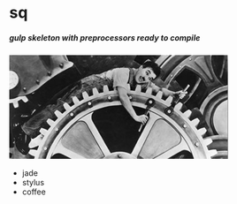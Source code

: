 # sq

##### *gulp* skeleton with preprocessors ready to compile

![Modern Times](https://github.com/aabril/sq/blob/master/src/img/modern-times.jpg)

* jade
* stylus
* coffee
